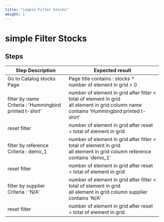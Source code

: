 ```yaml
---
title: "simple Filter Stocks"
weight: 1
---
```


# simple Filter Stocks
## Steps
| Step Description | Expected result |
| ----- | ----- |
| Go to Catalog stocks Page | Page title contains : stocks *<br>number of element in grid > 0 |
| filter by name <br>Criteria : 'Hummingbird printed t-shirt' | number of element in grid after filter < total of element in grid<br>all element in grid column name contains 'Hummingbird printed t-shirt' |
| reset filter | number of element in grid after reset = total of element in grid |
| filter by reference <br>Criteria : demo_1 | number of element in grid after filter < total of element in grid<br>all element in grid column reference contains 'demo_1' |
| reset filter | number of element in grid after reset = total of element in grid |
| filter by supplier <br>Criteria : 'N/A' | number of element in grid after filter < total of element in grid<br>all element in grid column supplier contains 'N/A' |
| reset filter | number of element in grid after reset = total of element in grid |
